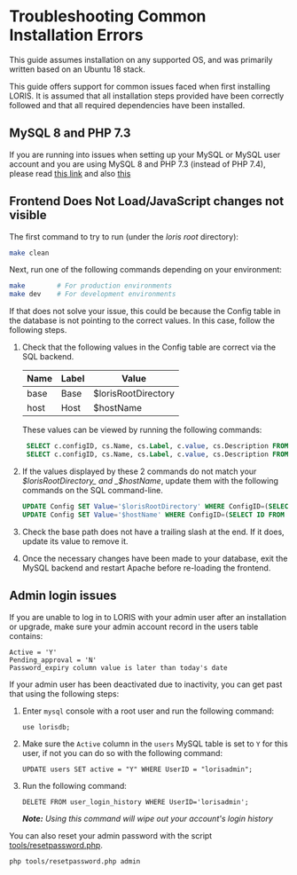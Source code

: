 # Troubleshooting Common Installation Errors

This guide assumes installation on any supported OS, and was primarily written based on an Ubuntu 18 stack.  

This guide offers support for common issues faced when first installing LORIS. It is assumed that all installation steps provided have been 
correctly followed and that all required dependencies have been installed.

## MySQL 8 and PHP 7.3

If you are running into issues when setting up your MySQL or MySQL user account and you are using MySQL 8 and PHP 7.3 
(instead of PHP 7.4), please read [this link](https://www.php.net/manual/en/mysqli.requirements.php) and also [this](https://dev.mysql.com/doc/refman/8.0/en/upgrading-from-previous-series.html#upgrade-caching-sha2-password-compatible-connectors)

## Frontend Does Not Load/JavaScript changes not visible
The first command to try to run (under the _loris root_ directory):

```bash
make clean
```

Next, run one of the following commands depending on your environment:

```bash
make        # For production environments
make dev    # For development environments
```

If that does not solve your issue, this could be because the Config table in the database is not pointing to the correct values. In this case, follow the following steps. 

1. Check that the following values in the Config table are correct via the SQL backend.

   | Name | Label          | Value          |  
   | ---- | ----------- | ---------- |
   | base | Base           | $lorisRootDirectory |
   | host | Host           | $hostName  | 
    
   These values can be viewed by running the following commands:
    
   ```sql
    SELECT c.configID, cs.Name, cs.Label, c.value, cs.Description FROM Config c LEFT JOIN ConfigSettings cs ON (c.ConfigID = cs.ID) WHERE ConfigID=(SELECT ID FROM ConfigSettings WHERE Name='base');
    SELECT c.configID, cs.Name, cs.Label, c.value, cs.Description FROM Config c LEFT JOIN ConfigSettings cs ON (c.ConfigID = cs.ID) WHERE ConfigID=(SELECT ID FROM ConfigSettings WHERE Name='host');
   ```

2. If the values displayed by these 2 commands do not match your _$lorisRootDirectory_ and _$hostName_, update them with the following commands on the SQL command-line.

   ```sql
   UPDATE Config SET Value='$lorisRootDirectory' WHERE ConfigID=(SELECT ID FROM ConfigSettings WHERE Name='base');
   UPDATE Config SET Value='$hostName' WHERE ConfigID=(SELECT ID FROM ConfigSettings WHERE Name='host');
   ```

3. Check the base path does not have a trailing slash at the end. If it does, update its value to remove it.
4. Once the necessary changes have been made to your database, exit the MySQL backend and restart Apache before re-loading the frontend.


## Admin login issues
If you are unable to log in to LORIS with your admin user after an installation or upgrade, make sure your admin account record in the users table contains:                                                       
```  
Active = 'Y'
Pending_approval = 'N'
Password_expiry column value is later than today's date
```
If your admin user has been deactivated due to inactivity, you can get past that using the following steps:

1. Enter `mysql` console with a root user and run the following command:
   ```
   use lorisdb;
   ```
2.  Make sure the `Active` column in the `users` MySQL table is set to `Y` for this user, if not you can do so with the following command:
       ```
       UPDATE users SET active = "Y" WHERE UserID = "lorisadmin";
       ```
3. Run the following command:
   ```
   DELETE FROM user_login_history WHERE UserID='lorisadmin';
   ```
   ***Note:** Using this command will wipe out your account's login history*

You can also reset your admin password with the script [tools/resetpassword.php](https://github.com/aces/Loris/blob/main/tools/resetpassword.php).

```bash
php tools/resetpassword.php admin
```
